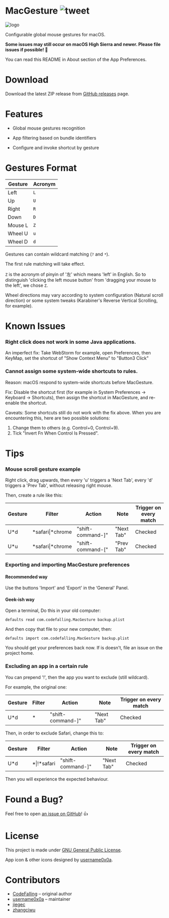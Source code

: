 # MacGesture ![tweet](https://img.shields.io/twitter/url/https/github.com/username0x0a/MacGesture.svg?style=social)

![logo](https://raw.githubusercontent.com/username0x0a/MacGesture/master/logo.png)

Configurable global mouse gestures for macOS.

**Some issues may still occur on macOS High Sierra and newer. Please file issues if possible! 🙌**

You can read this README in About section of the App Preferences.

# Download

Download the latest ZIP release from [GitHub releases](https://github.com/username0x0a/MacGesture/releases) page.

# Features

- Global mouse gestures recognition

- App filtering based on bundle identifiers

- Configure and invoke shortcut by gesture

# Gestures Format

| Gesture | Acronym |
| ------- | ------- |
| Left    | `L`     |
| Up      | `U`     |
| Right   | `R`     |
| Down    | `D`     |
| Mouse L | `Z`     |
| Wheel U | `u`     |
| Wheel D | `d`     |

Gestures can contain wildcard matching (`?` and `*`).

The first rule matching will take effect.

`Z` is the acronym of pinyin of '左' which means 'left' in English. So to distinguish 'clicking the left mouse button' from 'dragging your mouse to the left', we chose `Z`.

Wheel directions may vary according to system configuration (Natural scroll direction) or some system tweaks (Karabiner's Reverse Vertical Scrolling, for example).

# Known Issues

### Right click does not work in some Java applications.

An imperfect fix:
Take WebStorm for example, open Preferences, then KeyMap, set the shortcut of "Show Context Menu" to "Button3 Click"

### Cannot assign some system-wide shortcuts to rules.

Reason:
macOS respond to system-wide shortcuts before MacGesture.

Fix:
Disable the shortcut first (for example in System Preferences → Keyboard → Shortcuts), then assign the shortcut in MacGesture, and re-enable the shortcut.

Caveats:
Some shortcuts still do not work with the fix above. When you are encountering this, here are two possible solutions:
1. Change them to others (e.g. Control+0, Control+9).
2. Tick "Invert Fn When Control Is Pressed".

# Tips

### Mouse scroll gesture example

Right click, drag upwards, then every 'u' triggers a 'Next Tab', every 'd' triggers a 'Prev Tab', without releasing right mouse.

Then, create a rule like this:

| Gesture | Filter             | Action             | Note       | Trigger on every match |
| ------- | ------------------ | ------------------ | ---------- | ---------------------- |
| U*d     | \*safari\|\*chrome | "shift-command-\]" | "Next Tab" | Checked                |
| U*u     | \*safari\|\*chrome | "shift-command-\[" | "Prev Tab" | Checked                |

### Exporting and importing MacGesture preferences

#### Recommended way

Use the buttons 'Import' and 'Export' in the ‘General' Panel.

#### Geek-ish way

Open a terminal, Do this in your old computer:

``` shell
defaults read com.codefalling.MacGesture backup.plist
```

And then copy that file to your new computer, then:

``` shell
defaults import com.codefalling.MacGesture backup.plist
```

You should get your preferences back now. If is doesn't, file an issue on the project home.

### Excluding an app in a certain rule

You can prepend '!', then the app you want to exclude (still wildcard).

For example, the original one:

| Gesture | Filter | Action             | Note       | Trigger on every match |
| ------- | ------ | ------------------ | ---------- | ---------------------- |
| U*d     | \*     | "shift-command-\]" | "Next Tab" | Checked                |

Then, in order to exclude Safari, change this to:

| Gesture | Filter       | Action             | Note       | Trigger on every match |
| ------- | ------------ | ------------------ | ---------- | ---------------------- |
| U*d     | \*\|!*safari | "shift-command-\]" | "Next Tab" | Checked                |

Then you will experience the expected behaviour.

# Found a Bug?

Feel free to open [an issue on GitHub](https://github.com/username0x0a/MacGesture/issues)! 👍

# License

This project is made under [GNU General Public License](https://en.wikipedia.org/wiki/GNU_General_Public_License).

App icon & other icons designed by [username0x0a](https://github.com/username0x0a).

# Contributors

- [CodeFalling](https://github.com/codefalling) – original author
- [username0x0a](https://github.com/username0x0a) – maintainer
- [jiegec](https://github.com/jiegec)
- [zhangciwu](https://github.com/zhangciwu)
